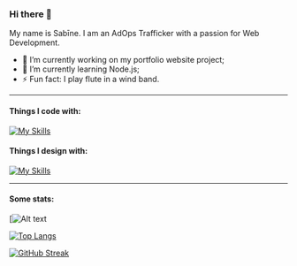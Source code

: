 ### Hi there 👋

My name is Sabīne. I am an AdOps Trafficker with a passion for Web Development.

- 🔭 I’m currently working on my portfolio website project;
- 🌱 I’m currently learning Node.js;
- ⚡ Fun fact: I play flute in a wind band.

***

#### Things I code with:

[![My Skills](https://skillicons.dev/icons?i=html,css,js,ts,jquery,regex,styledcomponents,svg,vscode,atom,git,github,react,redux,bootstrap,tailwind,materialui,mongodb,docker,mysql,postgres,nodejs,apollo)](https://skillicons.dev)

#### Things I design with:

[![My Skills](https://skillicons.dev/icons?i=ai,ps,pr,figma)](https://skillicons.dev)

---

#### Some stats:

[![Alt text](URL:https://www.codewars.com/users/eniibaS/badges/large "Codewars badge")

[![Top Langs](https://github-readme-stats.vercel.app/api/top-langs/?username=SabineZilde&layout=compact&theme=react)](https://github-readme-stats.vercel.app) 

[![GitHub Streak](https://github-readme-streak-stats.herokuapp.com/?user=SabineZilde&theme=gruvbox_duo)](https://git.io/streak-stats)

<!--
**SabineZilde/SabineZilde** is a ✨ _special_ ✨ repository because its `README.md` (this file) appears on your GitHub profile.

Here are some ideas to get you started:

- 🔭 I’m currently working on my portfolio website project
- 🌱 I’m currently learning to be patient
- 👯 I’m looking to collaborate on ...
- 🤔 I’m looking for help with ...
- 💬 Ask me about ...
- 📫 How to reach me: ...
- 😄 Pronouns: ...
- ⚡ Fun fact: ...

<img height="170em" align="left" alt="Github Lnguages" src="https://github-readme-codewars-stats.herokuapp.com/api/?username=linanekrasova&card&colormode=dark_mode" />
-->
